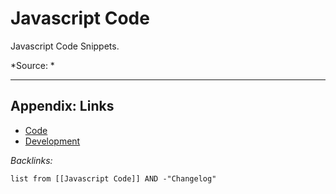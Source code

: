 # Javascript Code

<!-- optional markdown-notes-tree directory description starts here -->

Javascript Code Snippets.

<!-- optional markdown-notes-tree directory description ends here -->

\*Source: *

---

## Appendix: Links

* [Code](../Code.md)
* [Development](../../MOCs/Development.md)

*Backlinks:*

````dataview
list from [[Javascript Code]] AND -"Changelog"
````
